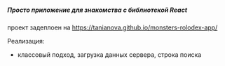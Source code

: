 ##### Просто приложение для знакомства с библиотекой React

проект задеплоен на https://tanianova.github.io/monsters-rolodex-app/

Реализация:
* классовый подход, загрузка данных сервера, строка поиска
